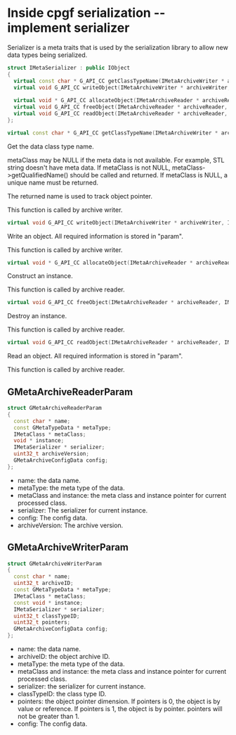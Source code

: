 

# Inside cpgf serialization -- implement serializer

Serializer is a meta traits that is used by the serialization library to allow new data types being serialized.
```c++
struct IMetaSerializer : public IObject
{
  virtual const char * G_API_CC getClassTypeName(IMetaArchiveWriter * archiveWriter, const void * instance, IMetaClass * metaClass) = 0;
  virtual void G_API_CC writeObject(IMetaArchiveWriter * archiveWriter, IMetaSerializerWriter * serializerWriter, GMetaArchiveWriterParam * param) = 0;
  
  virtual void * G_API_CC allocateObject(IMetaArchiveReader * archiveReader, IMetaClass * metaClass) = 0;
  virtual void G_API_CC freeObject(IMetaArchiveReader * archiveReader, IMetaClass * metaClass, void * instance) = 0;
  virtual void G_API_CC readObject(IMetaArchiveReader * archiveReader, IMetaSerializerReader * serializerReader, GMetaArchiveReaderParam * param) = 0;
};
```
```c++
virtual const char * G_API_CC getClassTypeName(IMetaArchiveWriter * archiveWriter, const void * instance, IMetaClass * metaClass) = 0;
```
Get the data class type name.

metaClass may be NULL if the meta data is not available. For example, STL string doesn't have meta data. If metaClass is not NULL, metaClass->getQualifiedName() should be called and returned. If metaClass is NULL, a unique name must be returned.

The returned name is used to track object pointer.

This function is called by archive writer.
```c++
virtual void G_API_CC writeObject(IMetaArchiveWriter * archiveWriter, IMetaSerializerWriter * serializerWriter, GMetaArchiveWriterParam * param) = 0;
```

Write an object. All required information is stored in "param".

This function is called by archive writer.
```c++
virtual void * G_API_CC allocateObject(IMetaArchiveReader * archiveReader, IMetaClass * metaClass) = 0;
```
Construct an instance.

This function is called by archive reader.
```c++
virtual void G_API_CC freeObject(IMetaArchiveReader * archiveReader, IMetaClass * metaClass, void * instance) = 0;
```
Destroy an instance.

This function is called by archive reader.
```c++
virtual void G_API_CC readObject(IMetaArchiveReader * archiveReader, IMetaSerializerReader * serializerReader, GMetaArchiveReaderParam * param) = 0;
```
Read an object. All required information is stored in "param".

This function is called by archive reader.

## GMetaArchiveReaderParam
```c++
struct GMetaArchiveReaderParam
{
  const char * name;
  const GMetaTypeData * metaType;
  IMetaClass * metaClass;
  void * instance;
  IMetaSerializer * serializer;
  uint32_t archiveVersion;
  GMetaArchiveConfigData config;
};
```
  * name: the data name.
  * metaType: the meta type of the data.
  * metaClass and instance: the meta class and instance pointer for current processed class.
  * serializer: The serializer for current instance.
  * config: The config data.
  * archiveVersion: The archive version.

## GMetaArchiveWriterParam
```c++
struct GMetaArchiveWriterParam
{
  const char * name;
  uint32_t archiveID;
  const GMetaTypeData * metaType;
  IMetaClass * metaClass;
  const void * instance;
  IMetaSerializer * serializer;
  uint32_t classTypeID;
  uint32_t pointers;
  GMetaArchiveConfigData config;
};
```
  * name: the data name.
  * archiveID: the object archive ID.
  * metaType: the meta type of the data.
  * metaClass and instance: the meta class and instance pointer for current processed class.
  * serializer: the serializer for current instance.
  * classTypeID: the class type ID.
  * pointers: the object pointer dimension. If pointers is 0, the object is by value or reference. If pointers is 1, the object is by pointer. pointers will not be greater than 1.
  * config: The config data.
